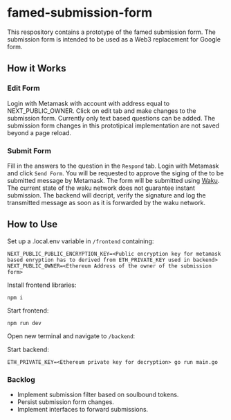 # famed-submission-form

This respository contains a prototype of the famed submission form.
The submission form is intended to be used as a Web3 replacement for Google form.

## How it Works

### Edit Form

Login with Metamask with account with address equal to NEXT_PUBLIC_OWNER.
Click on edit tab and make changes to the submission form. Currently only text based questions can be added. The submission form changes in this prototipical implementation are not saved beyond a page reload.

### Submit Form

Fill in the answers to the question in the `Respond` tab. Login with Metamask and click `Send Form`. You will be requested to approve the siging of the to be submitted message by Metamask. The form will be submitted using [Waku](https://wakuconnect.dev/). The current state of the waku network does not guarantee instant submission. The backend will decript, verify the signature and log the transmitted message as soon as it is forwarded by the waku network.

## How to Use

Set up a .local.env variable in `/frontend` containing:

```
NEXT_PUBLIC_PUBLIC_ENCRYPTION_KEY=<Public encryption key for metamask based enryption has to derived from ETH_PRIVATE_KEY used in backend>
NEXT_PUBLIC_OWNER=<Ethereum Address of the owner of the submission form>
```

Install frontend libraries:

```
npm i
```

Start frontend:

```
npm run dev
```

Open new terminal and navigate to `/backend`:

Start backend:

```
ETH_PRIVATE_KEY=<Ethereum private key for decryption> go run main.go
```

### Backlog

- Implement submission filter based on soulbound tokens.
- Persist submission form changes.
- Implement interfaces to forward submissions.

